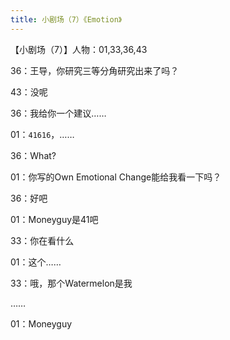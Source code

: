 ```yaml
---
title: 小剧场（7）《Emotion》
---
```


【小剧场（7）】人物：01,33,36,43

36：王导，你研究三等分角研究出来了吗？

43：没呢

36：我给你一个建议……

01：`41616`，……

36：What?

01：你写的Own Emotional Change能给我看一下吗？

36：好吧

01：Moneyguy是41吧

33：你在看什么

01：这个……

33：哦，那个Watermelon是我

……

01：Moneyguy
